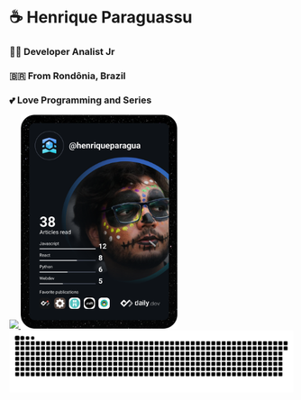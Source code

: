 <div width="50%" align="left">
  <h1>☕ Henrique Paraguassu</h1>
  <h3>👨‍💻 Developer Analist Jr</h3>
  <h3>🇧🇷 From Rondônia, Brazil</h3>
  <h3>💕 Love Programming and Series</h3>
</div>

<div>
  <a href="https://github.com/henriqueparaguassu">
    <img height="380em" src="https://github-readme-stats.vercel.app/api/top-langs/?username=henriqueparaguassu&langs_count=6"/>
  </a>
  <a href="https://app.daily.dev/henriqueparagua">
    <img height="380em" src="https://github.com/henriqueparaguassu/henriqueparaguassu/blob/main/devcard.svg" alt="Henrique Paraguassú's Dev Card"/>
  </a>
</div>

<div>
  <img src="https://github.com/henriqueparaguassu/henriqueparaguassu/blob/output/github-contribution-grid-snake.svg"/>
</div>
